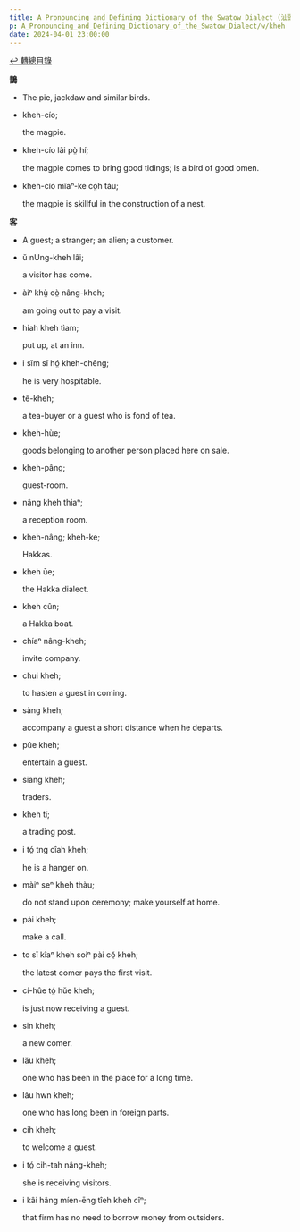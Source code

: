 ```yaml
---
title: A Pronouncing and Defining Dictionary of the Swatow Dialect (汕頭方言音義字典) / kheh
p: A_Pronouncing_and_Defining_Dictionary_of_the_Swatow_Dialect/w/kheh
date: 2024-04-01 23:00:00
---
```


[↩️ 轉總目錄](/A_Pronouncing_and_Defining_Dictionary_of_the_Swatow_Dialect)


**鵲**
- The pie, jackdaw and similar birds.

- kheh-cío;

  the magpie.

- kheh-cío lâi pò̤ hí;

  the magpie comes to bring good tidings; is a bird of good omen.

- kheh-cío mîaⁿ-ke co̤h tàu;

  the magpie is skillful in the construction of a nest.

**客**
- A guest; a stranger; an alien; a customer.

- ŭ nUng-kheh lâi;

  a visitor has come.

- àiⁿ khṳ̀ cò̤ nâng-kheh;

  am going out to pay a visit.

- hiah kheh tìam;

  put up, at an inn.

- i sĭm sĭ hó̤ kheh-chêng;

  he is very hospitable.

- tê-kheh;

  a tea-buyer or a guest who is fond of tea.

- kheh-hùe;

  goods belonging to another person placed here on sale.

- kheh-pâng;

  guest-room.

- nâng kheh thiaⁿ;

  a reception room.

- kheh-nâng; kheh-ke;

  Hakkas.

- kheh ūe;

  the Hakka dialect.

- kheh cûn;

  a Hakka boat.

- chíaⁿ nâng-kheh;

  invite company.

- chui kheh;

  to hasten a guest in coming.

- sàng kheh;

  accompany a guest a short distance when he departs.

- pûe kheh;

  entertain a guest.

- siang kheh;

  traders.

- kheh tī;

  a trading post.

- i tó̤ tng cîah kheh;

  he is a hanger on.

- màiⁿ seⁿ kheh thàu;

  do not stand upon ceremony; make yourself at home.

- pài kheh;

  make a call.

- to sĭ kîaⁿ kheh soiⁿ pài cŏ̤ kheh;

  the latest comer pays the first visit.

- cí-hûe tó̤ hŭe kheh;

  is just now receiving a guest.

- sin kheh;

  a new comer.

- lău kheh;

  one who has been in the place for a long time.

- lău hwn kheh;

  one who has long been in foreign parts.

- cih kheh;

  to welcome a guest.

- i tó̤ cih-tah nâng-kheh;

  she is receiving visitors.

- i kâi hâng míen-ēng tîeh kheh cîⁿ;

  that firm has no need to borrow money from outsiders.